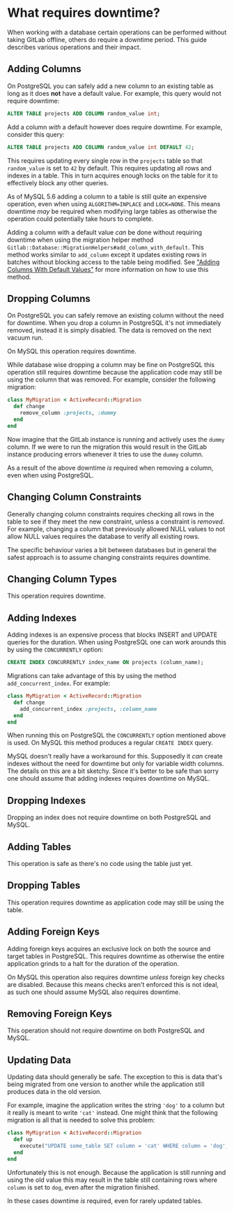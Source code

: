 # What requires downtime?

When working with a database certain operations can be performed without taking
GitLab offline, others do require a downtime period. This guide describes
various operations and their impact.

## Adding Columns

On PostgreSQL you can safely add a new column to an existing table as long as it
does **not** have a default value. For example, this query would not require
downtime:

```sql
ALTER TABLE projects ADD COLUMN random_value int;
```

Add a column _with_ a default however does require downtime. For example,
consider this query:

```sql
ALTER TABLE projects ADD COLUMN random_value int DEFAULT 42;
```

This requires updating every single row in the `projects` table so that
`random_value` is set to `42` by default. This requires updating all rows and
indexes in a table. This in turn acquires enough locks on the table for it to
effectively block any other queries.

As of MySQL 5.6 adding a column to a table is still quite an expensive
operation, even when using `ALGORITHM=INPLACE` and `LOCK=NONE`. This means
downtime _may_ be required when modifying large tables as otherwise the
operation could potentially take hours to complete.

Adding a column with a default value _can_ be done without requiring downtime
when using the migration helper method
`Gitlab::Database::MigrationHelpers#add_column_with_default`. This method works
similar to `add_column` except it updates existing rows in batches without
blocking access to the table being modified. See ["Adding Columns With Default
Values"](migration_style_guide.html#adding-columns-with-default-values) for more
information on how to use this method.

## Dropping Columns

On PostgreSQL you can safely remove an existing column without the need for
downtime. When you drop a column in PostgreSQL it's not immediately removed,
instead it is simply disabled. The data is removed on the next vacuum run.

On MySQL this operation requires downtime.

While database wise dropping a column may be fine on PostgreSQL this operation
still requires downtime because the application code may still be using the
column that was removed. For example, consider the following migration:

```ruby
class MyMigration < ActiveRecord::Migration
  def change
    remove_column :projects, :dummy
  end
end
```

Now imagine that the GitLab instance is running and actively uses the `dummy`
column. If we were to run the migration this would result in the GitLab instance
producing errors whenever it tries to use the `dummy` column.

As a result of the above downtime _is_ required when removing a column, even
when using PostgreSQL.

## Changing Column Constraints

Generally changing column constraints requires checking all rows in the table to
see if they meet the new constraint, unless a constraint is _removed_. For
example, changing a column that previously allowed NULL values to not allow NULL
values requires the database to verify all existing rows.

The specific behaviour varies a bit between databases but in general the safest
approach is to assume changing constraints requires downtime.

## Changing Column Types

This operation requires downtime.

## Adding Indexes

Adding indexes is an expensive process that blocks INSERT and UPDATE queries for
the duration. When using PostgreSQL one can work arounds this by using the
`CONCURRENTLY` option:

```sql
CREATE INDEX CONCURRENTLY index_name ON projects (column_name);
```

Migrations can take advantage of this by using the method
`add_concurrent_index`. For example:

```ruby
class MyMigration < ActiveRecord::Migration
  def change
    add_concurrent_index :projects, :column_name
  end
end
```

When running this on PostgreSQL the `CONCURRENTLY` option mentioned above is
used. On MySQL this method produces a regular `CREATE INDEX` query.

MySQL doesn't really have a workaround for this. Supposedly it _can_ create
indexes without the need for downtime but only for variable width columns. The
details on this are a bit sketchy. Since it's better to be safe than sorry one
should assume that adding indexes requires downtime on MySQL.

## Dropping Indexes

Dropping an index does not require downtime on both PostgreSQL and MySQL.

## Adding Tables

This operation is safe as there's no code using the table just yet.

## Dropping Tables

This operation requires downtime as application code may still be using the
table.

## Adding Foreign Keys

Adding foreign keys acquires an exclusive lock on both the source and target
tables in PostgreSQL. This requires downtime as otherwise the entire application
grinds to a halt for the duration of the operation.

On MySQL this operation also requires downtime _unless_ foreign key checks are
disabled. Because this means checks aren't enforced this is not ideal, as such
one should assume MySQL also requires downtime.

## Removing Foreign Keys

This operation should not require downtime on both PostgreSQL and MySQL.

## Updating Data

Updating data should generally be safe. The exception to this is data that's
being migrated from one version to another while the application still produces
data in the old version.

For example, imagine the application writes the string `'dog'` to a column but
it really is meant to write `'cat'` instead. One might think that the following
migration is all that is needed to solve this problem:

```ruby
class MyMigration < ActiveRecord::Migration
  def up
    execute("UPDATE some_table SET column = 'cat' WHERE column = 'dog';")
  end
end
```

Unfortunately this is not enough. Because the application is still running and
using the old value this may result in the table still containing rows where
`column` is set to `dog`, even after the migration finished.

In these cases downtime _is_ required, even for rarely updated tables.

